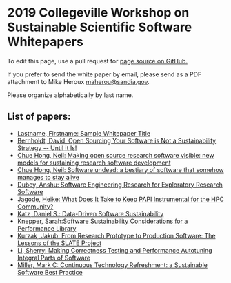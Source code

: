 # 2019 Collegeville Workshop on Sustainable Scientific Software Whitepapers

To edit this page, use a pull request for [page source on GitHub.](https://github.com/Collegeville/CW3S19/edit/master/WorkshopResources/WhitePapers/WhitePaperList.md)

If you prefer to send the white paper by email, please send as a PDF attachment to Mike Heroux <maherou@sandia.gov>.

Please organize alphabetically by last name.

## List of papers:
- [Lastname, Firstname: Sample Whitepaper Title](HerouxMichaelSampleWhitepaper.pdf)
- [Bernholdt, David: Open Sourcing Your Software is Not a Sustainability Strategy -- Until it Is!](bernholdt-open-source-v02.pdf)
- [Chue Hong, Neil: Making open source research software visible: new models for sustaining research software development](ChueHongMakingOpenSourceResearchSoftwareVisible.pdf)
- [Chue Hong, Neil: Software undead: a bestiary of software that
somehow manages to stay alive](ChueHongSoftwareUndead.pdf)
- [Dubey, Anshu: Software Engineering Research for Exploratory Research Software](DubeyAnshu_whitepaper.pdf)
- [Jagode, Heike: What Does It Take to Keep PAPI Instrumental for the HPC Community?](JagodeHeike_CW3S19_papi.pdf)
- [Katz, Daniel S.: Data-Driven Software Sustainability](KatzDanielS_CW3S19_white_paper.pdf)
- [Knepper, Sarah:Software Sustainability Considerations for a Performance Library](Knepper_Intel_MKL_Software_Sustainability.pdf)
- [Kurzak, Jakub: From Research Prototype to Production Software: The Lessons of the SLATE Project](KurzakJakub_CW3S19_slate.pdf)
- [Li, Sherry: Making Correctness Testing and Performance Autotuning Integral Parts of Software](LiSherry_CWS319_whitepaper.pdf)
- [Miller, Mark C: Continuous Technology Refreshment: a Sustainable Software Best Practice](markcmiller86_ctr.md)
